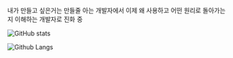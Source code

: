 내가 만들고 싶은거는 만들줄 아는 개발자에서
이제 왜 사용하고 어떤 원리로 돌아가는지 이해하는 개발자로 진화 중

![GitHub stats](https://github-readme-stats.vercel.app/api?username=goldfrosch&show_icons=true&theme=tokyonight)

![Github Langs](https://github-readme-stats.vercel.app/api/top-langs/?username=goldfrosch&theme=tokyonight)
